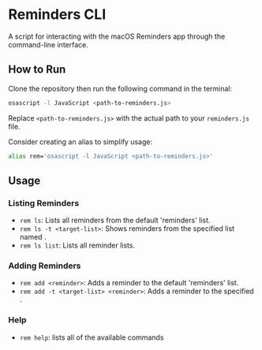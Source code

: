 # Reminders CLI

A script for interacting with the macOS Reminders app through the command-line interface.

## How to Run

Clone the repository then run the following command in the terminal:

```bash
osascript -l JavaScript <path-to-reminders.js>
```

Replace `<path-to-reminders.js>` with the actual path to your `reminders.js` file.


Consider creating an alias to simplify usage:
```bash
alias rem='osascript -l JavaScript <path-to-reminders.js>'
```

## Usage

### Listing Reminders
- `rem ls`: Lists all reminders from the default 'reminders' list.
- `rem ls -t <target-list>`: Shows reminders from the specified list named <target-list>.
- `rem ls list`: Lists all reminder lists.

### Adding Reminders
- `rem add <reminder>`: Adds a reminder to the default 'reminders' list.
- `rem add -t <target-list> <reminder>`: Adds a reminder to the specified <target-list>.

### Help
- `rem help`: lists all of the available commands
